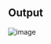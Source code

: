 ## Output

![image](https://github.com/Roshan-Sandaruwan/face-detection-application/assets/112076077/cf133930-8135-43a7-8b4e-70ba570fbac9)
